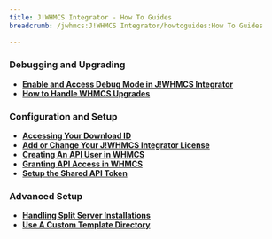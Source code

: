 ```yaml
---
title: J!WHMCS Integrator - How To Guides
breadcrumb: /jwhmcs:J!WHMCS Integrator/howtoguides:How To Guides
 
---
```


### Debugging and Upgrading

* **[Enable and Access Debug Mode in J!WHMCS Integrator](jwhmcs/howtoguides/enabledebugmode.md)**
* **[How to Handle WHMCS Upgrades](jwhmcs/howtoguides/whmcsupgrades.md)**


### Configuration and Setup

* **[Accessing Your Download ID](common/accessdownloadid.md)**
* **[Add or Change Your J!WHMCS Integrator License](jwhmcs/howtoguides/addchangelicense.md)**
* **[Creating An API User in WHMCS](common/createapiuser.md)**
* **[Granting API Access in WHMCS](common/grantapiaccess.md)**
* **[Setup the Shared API Token](jwhmcs/howtoguides/setupsharedapitoken.md)**


### Advanced Setup

* **[Handling Split Server Installations](jwhmcs/howtoguides/handlesplitserver.md)**
* **[Use A Custom Template Directory](jwhmcs/howtoguides/usecustomtemplate.md)**